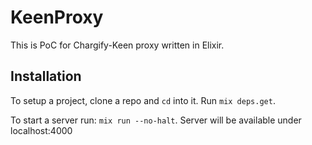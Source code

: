 # KeenProxy

This is PoC for Chargify-Keen proxy written in Elixir.

## Installation

To setup a project, clone a repo and `cd` into it. Run `mix deps.get`.

To start a server run: `mix run --no-halt`. Server will be available under localhost:4000
